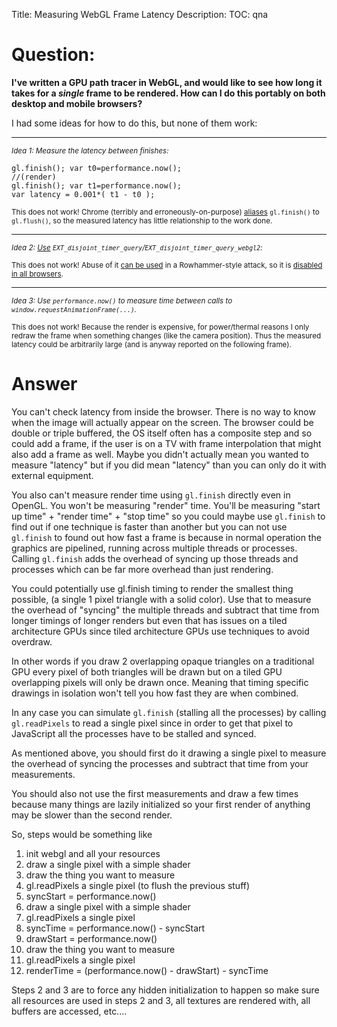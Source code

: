 Title: Measuring WebGL Frame Latency
Description:
TOC: qna

# Question:

**I've written a GPU path tracer in WebGL, and would like to see how long it takes for a _single_ frame to be rendered.  How can I do this portably on both desktop and mobile browsers?**

I had some ideas for how to do this, but none of them work:

---

<sup>_Idea 1: Measure the latency between finishes:_</sup>

    gl.finish(); var t0=performance.now();
    //(render)
    gl.finish(); var t1=performance.now();
    var latency = 0.001*( t1 - t0 );

<sup>This does not work!  Chrome (terribly and erroneously-on-purpose) [aliases](https://stackoverflow.com/a/20810521/688624) `gl.finish()` to `gl.flush()`, so the measured latency has little relationship to the work done.</sup>

---

<sup>_Idea 2: [Use](https://stackoverflow.com/a/49242937/688624) `EXT_disjoint_timer_query`/`EXT_disjoint_timer_query_webgl2`:_</sup>

<sup>This does not work!  Abuse of it [can be used](https://www.chromium.org/Home/chromium-security/ssca) in a Rowhammer-style attack, so it is [disabled in all browsers](https://developer.mozilla.org/en-US/docs/Web/API/EXT_disjoint_timer_query#Browser_compatibility).</sup>

---

<sup>_Idea 3: Use `performance.now()` to measure time between calls to `window.requestAnimationFrame(...)`._</sup>

<sup>This does not work!  Because the render is expensive, for power/thermal reasons I only redraw the frame when something changes (like the camera position).  Thus the measured latency could be arbitrarily large (and is anyway reported on the following frame).</sup>

# Answer

You can't check latency from inside the browser. There is no way to know when the image will actually appear on the screen. The browser could be double or triple buffered, the OS itself often has a composite step and so could add a frame, if the user is on a TV with frame interpolation that might also add a frame as well. Maybe you didn't actually mean you wanted to measure "latency" but if you did mean "latency" than you can only do it with external equipment.

You also can't measure render time using `gl.finish` directly even in OpenGL. You won't be measuring "render" time. You'll be measuring "start up time" + "render time" + "stop time" so you could maybe use `gl.finish` to find out if one technique is faster than another but you can not use `gl.finish` to found out how fast a frame is because in normal operation the graphics are pipelined, running across multiple threads or processes. Calling `gl.finish` adds the overhead of syncing up those threads and processes which can be far more overhead than just rendering.

You could potentially use gl.finish timing to render the smallest thing possible, (a single 1 pixel triangle with a solid color). Use that to measure the overhead of "syncing" the multiple threads and subtract that time from longer timings of longer renders but even that has issues on a tiled architecture GPUs since tiled architecture GPUs use techniques to avoid overdraw.

In other words if you draw 2 overlapping opaque triangles on a traditional GPU every pixel of both triangles will be drawn but on a tiled GPU overlapping pixels will only be drawn once. Meaning that timing specific drawings in isolation won't tell you how fast they are when combined.

In any case you can simulate `gl.finish` (stalling all the processes) by calling `gl.readPixels` to read a single pixel since in order to get that pixel to JavaScript all the processes have to be stalled and synced.

As mentioned above, you should first do it drawing a single pixel to measure the overhead of syncing the processes and subtract that time from your measurements.

You should also not use the first measurements and draw a few times because many things are lazily initialized so your first render of anything may be slower than the second render.

So, steps would be something like

1. init webgl and all your resources
2. draw a single pixel with a simple shader
3. draw the thing you want to measure
4. gl.readPixels a single pixel (to flush the previous stuff)
5. syncStart = performance.now()
6. draw a single pixel with a simple shader
7. gl.readPixels a single pixel
8. syncTime = performance.now() - syncStart
9. drawStart = performance.now()
10. draw the thing you want to measure
11. gl.readPixels a single pixel
12. renderTime = (performance.now() - drawStart) - syncTime

Steps 2 and 3 are to force any hidden initialization to happen so make sure all resources are used in steps 2 and 3, all textures are rendered with, all buffers are accessed, etc....



